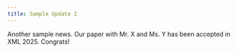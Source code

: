 ```yaml
---
title: Sample Update 2
---
```


Another sample news. Our paper with Mr. X and Ms. Y has been accepted in XML 2025. Congrats!

